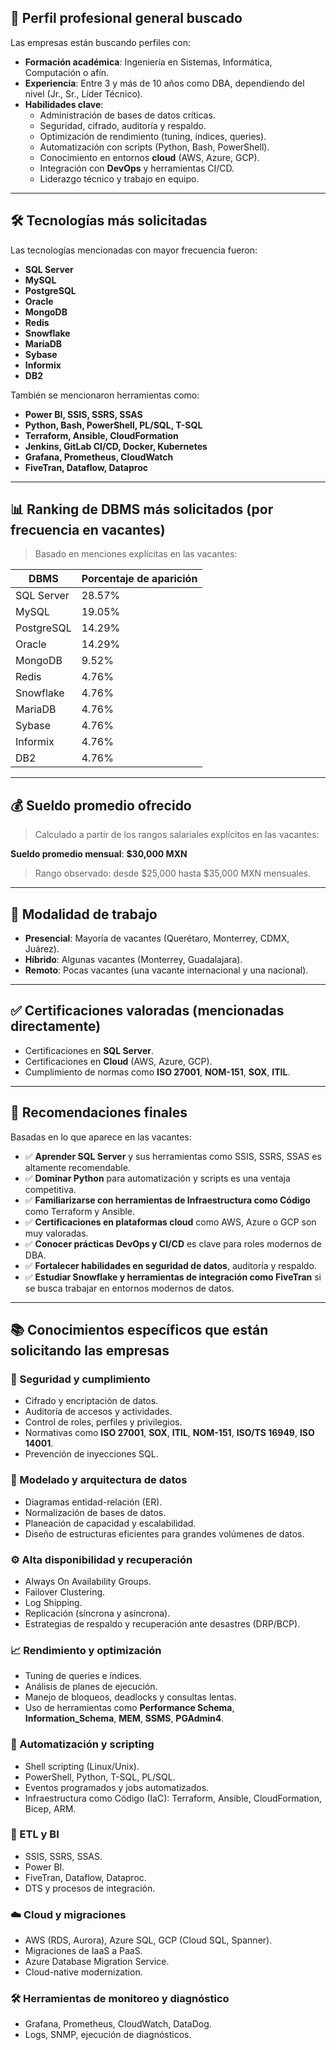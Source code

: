 
## 🧠 Perfil profesional general buscado

Las empresas están buscando perfiles con:

- **Formación académica**: Ingeniería en Sistemas, Informática, Computación o afín.
- **Experiencia**: Entre 3 y más de 10 años como DBA, dependiendo del nivel (Jr., Sr., Líder Técnico).
- **Habilidades clave**:
  - Administración de bases de datos críticas.
  - Seguridad, cifrado, auditoría y respaldo.
  - Optimización de rendimiento (tuning, índices, queries).
  - Automatización con scripts (Python, Bash, PowerShell).
  - Conocimiento en entornos **cloud** (AWS, Azure, GCP).
  - Integración con **DevOps** y herramientas CI/CD.
  - Liderazgo técnico y trabajo en equipo.

---

## 🛠️ Tecnologías más solicitadas

Las tecnologías mencionadas con mayor frecuencia fueron:

- **SQL Server**
- **MySQL**
- **PostgreSQL**
- **Oracle**
- **MongoDB**
- **Redis**
- **Snowflake**
- **MariaDB**
- **Sybase**
- **Informix**
- **DB2**

También se mencionaron herramientas como:

- **Power BI, SSIS, SSRS, SSAS**
- **Python, Bash, PowerShell, PL/SQL, T-SQL**
- **Terraform, Ansible, CloudFormation**
- **Jenkins, GitLab CI/CD, Docker, Kubernetes**
- **Grafana, Prometheus, CloudWatch**
- **FiveTran, Dataflow, Dataproc**

---

## 📊 Ranking de DBMS más solicitados (por frecuencia en vacantes)

> Basado en menciones explícitas en las vacantes:

| DBMS         | Porcentaje de aparición |
|--------------|--------------------------|
| SQL Server   | 28.57%                   |
| MySQL        | 19.05%                   |
| PostgreSQL   | 14.29%                   |
| Oracle       | 14.29%                   |
| MongoDB      | 9.52%                    |
| Redis        | 4.76%                    |
| Snowflake    | 4.76%                    |
| MariaDB      | 4.76%                    |
| Sybase       | 4.76%                    |
| Informix     | 4.76%                    |
| DB2          | 4.76%                    |

---

## 💰 Sueldo promedio ofrecido

> Calculado a partir de los rangos salariales explícitos en las vacantes:

**Sueldo promedio mensual**: **\$30,000 MXN**

> Rango observado: desde \$25,000 hasta \$35,000 MXN mensuales.

---

## 📍 Modalidad de trabajo

- **Presencial**: Mayoría de vacantes (Querétaro, Monterrey, CDMX, Juárez).
- **Híbrido**: Algunas vacantes (Monterrey, Guadalajara).
- **Remoto**: Pocas vacantes (una vacante internacional y una nacional).

---

## ✅ Certificaciones valoradas (mencionadas directamente)

- Certificaciones en **SQL Server**.
- Certificaciones en **Cloud** (AWS, Azure, GCP).
- Cumplimiento de normas como **ISO 27001**, **NOM-151**, **SOX**, **ITIL**.

---

## 📌 Recomendaciones finales

Basadas en lo que aparece en las vacantes:

- ✅ **Aprender SQL Server** y sus herramientas como SSIS, SSRS, SSAS es altamente recomendable.
- ✅ **Dominar Python** para automatización y scripts es una ventaja competitiva.
- ✅ **Familiarizarse con herramientas de Infraestructura como Código** como Terraform y Ansible.
- ✅ **Certificaciones en plataformas cloud** como AWS, Azure o GCP son muy valoradas.
- ✅ **Conocer prácticas DevOps y CI/CD** es clave para roles modernos de DBA.
- ✅ **Fortalecer habilidades en seguridad de datos**, auditoría y respaldo.
- ✅ **Estudiar Snowflake y herramientas de integración como FiveTran** si se busca trabajar en entornos modernos de datos.

---

 

## 📚 Conocimientos específicos que están solicitando las empresas

### 🔐 Seguridad y cumplimiento
- Cifrado y encriptación de datos.
- Auditoría de accesos y actividades.
- Control de roles, perfiles y privilegios.
- Normativas como **ISO 27001**, **SOX**, **ITIL**, **NOM-151**, **ISO/TS 16949**, **ISO 14001**.
- Prevención de inyecciones SQL.

### 🧠 Modelado y arquitectura de datos
- Diagramas entidad-relación (ER).
- Normalización de bases de datos.
- Planeación de capacidad y escalabilidad.
- Diseño de estructuras eficientes para grandes volúmenes de datos.

### ⚙️ Alta disponibilidad y recuperación
- Always On Availability Groups.
- Failover Clustering.
- Log Shipping.
- Replicación (síncrona y asíncrona).
- Estrategias de respaldo y recuperación ante desastres (DRP/BCP).

### 📈 Rendimiento y optimización
- Tuning de queries e índices.
- Análisis de planes de ejecución.
- Manejo de bloqueos, deadlocks y consultas lentas.
- Uso de herramientas como **Performance Schema**, **Information_Schema**, **MEM**, **SSMS**, **PGAdmin4**.

### 🔄 Automatización y scripting
- Shell scripting (Linux/Unix).
- PowerShell, Python, T-SQL, PL/SQL.
- Eventos programados y jobs automatizados.
- Infraestructura como Código (IaC): Terraform, Ansible, CloudFormation, Bicep, ARM.

### 🧪 ETL y BI
- SSIS, SSRS, SSAS.
- Power BI.
- FiveTran, Dataflow, Dataproc.
- DTS y procesos de integración.

### ☁️ Cloud y migraciones
- AWS (RDS, Aurora), Azure SQL, GCP (Cloud SQL, Spanner).
- Migraciones de IaaS a PaaS.
- Azure Database Migration Service.
- Cloud-native modernization.

### 🛠️ Herramientas de monitoreo y diagnóstico
- Grafana, Prometheus, CloudWatch, DataDog.
- Logs, SNMP, ejecución de diagnósticos.
 
